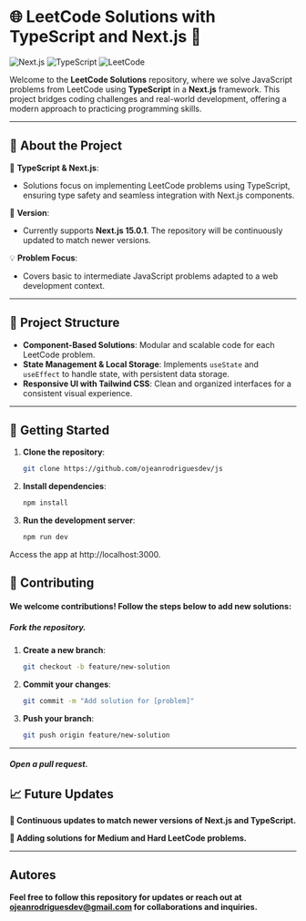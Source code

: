 # 🌐 LeetCode Solutions with TypeScript and Next.js 🚀

![Next.js](https://img.shields.io/badge/Next.js-15.0.1-blue) ![TypeScript](https://img.shields.io/badge/TypeScript-%E2%9C%94%EF%B8%8F-blue) ![LeetCode](https://img.shields.io/badge/LeetCode-Solutions-orange)

Welcome to the **LeetCode Solutions** repository, where we solve JavaScript problems from LeetCode using **TypeScript** in a **Next.js** framework. This project bridges coding challenges and real-world development, offering a modern approach to practicing programming skills.

---

## 📝 About the Project

🔧 **TypeScript & Next.js**:  
- Solutions focus on implementing LeetCode problems using TypeScript, ensuring type safety and seamless integration with Next.js components.

🔄 **Version**:  
- Currently supports **Next.js 15.0.1**. The repository will be continuously updated to match newer versions.

💡 **Problem Focus**:  
- Covers basic to intermediate JavaScript problems adapted to a web development context.

---

## 📂 Project Structure

- **Component-Based Solutions**: Modular and scalable code for each LeetCode problem.
- **State Management & Local Storage**: Implements `useState` and `useEffect` to handle state, with persistent data storage.
- **Responsive UI with Tailwind CSS**: Clean and organized interfaces for a consistent visual experience.

---

## 🚀 Getting Started

1. **Clone the repository**:
   ```bash
   git clone https://github.com/ojeanrodriguesdev/js
2. **Install dependencies**:
    ```bash
    npm install
3. **Run the development server**:
   ```bash
   npm run dev
Access the app at http://localhost:3000.



## 🌱 Contributing

#### **We welcome contributions! Follow the steps below to add new solutions**:

##### **Fork the repository.**

1. **Create a new branch**:
   ```bash
   git checkout -b feature/new-solution
2. **Commit your changes**:
   ```bash
   git commit -m "Add solution for [problem]"
3. **Push your branch**:
   ```bash
   git push origin feature/new-solution
---
##### Open a pull request.

## 📈 Future Updates
 **🌟 Continuous updates to match newer versions of Next.js and TypeScript.**
	
**🧩 Adding solutions for Medium and Hard LeetCode problems.**

---

## Autores

**Feel free to follow this repository for updates or reach out at ojeanrodriguesdev@gmail.com for collaborations and inquiries.**

